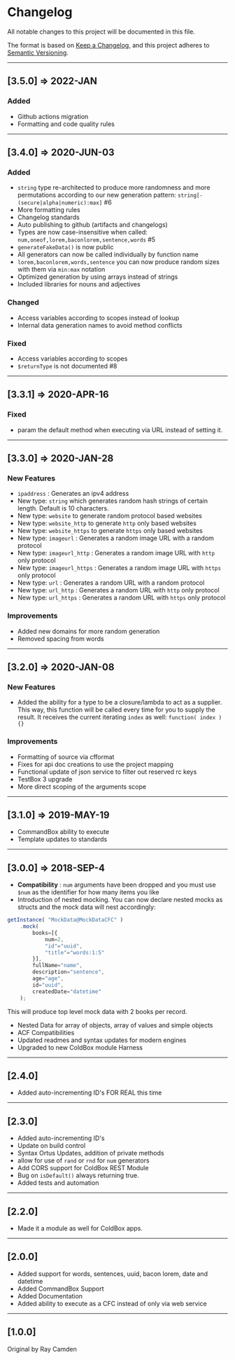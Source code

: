 # Changelog

All notable changes to this project will be documented in this file.

The format is based on [Keep a Changelog](https://keepachangelog.com/en/1.0.0/),
and this project adheres to [Semantic Versioning](https://semver.org/spec/v2.0.0.html).

----

## [3.5.0] => 2022-JAN

### Added

* Github actions migration
* Formatting and code quality rules

----

## [3.4.0] => 2020-JUN-03

### Added

* `string` type re-architected to produce more randomness and more permutations according to our new generation pattern: `string[-(secure|alpha|numeric):max]` #6
* More formatting rules
* Changelog standards
* Auto publishing to github (artifacts and changelogs)
* Types are now case-insensitive when called: `num,oneof,lorem,baconlorem,sentence,words`  #5
* `generateFakeData()` is now public
* All generators can now be called individually by function name
* `lorem,baconlorem,words,sentence` you can now produce random sizes with them via `min:max` notation
* Optimized generation by using arrays instead of strings
* Included libraries for nouns and adjectives

### Changed

* Access variables according to scopes instead of lookup
* Internal data generation names to avoid method conflicts

### Fixed

* Access variables according to scopes
* `$returnType` is not documented #8

----

## [3.3.1] => 2020-APR-16

### Fixed

* param the default method when executing via URL instead of setting it.

----

## [3.3.0] => 2020-JAN-28

### New Features

* `ipaddress` : Generates an ipv4 address
* New type: `string` which generates random hash strings of certain length. Default is 10 characters.
* New type: `website` to generate random protocol based websites
* New type: `website_http` to generate `http` only based websites
* New type: `website_https` to generate `https` only based websites
* New type: `imageurl` : Generates a random image URL with a random protocol
* New type: `imageurl_http` : Generates a random image URL with `http` only protocol
* New type: `imageurl_https` : Generates a random image URL with `https` only protocol
* New type: `url` : Generates a random URL with a random protocol
* New type: `url_http` : Generates a random URL with `http` only protocol
* New type: `url_https` : Generates a random URL with `https` only protocol

### Improvements

* Added new domains for more random generation
* Removed spacing from words

----

## [3.2.0] => 2020-JAN-08

### New Features

* Added the ability for a type to be a closure/lambda to act as a supplier. This way, this function will be called every time for you to supply the result.  It receives the current iterating `index` as well: `function( index ){}`

### Improvements

* Formatting of source via cfformat
* Fixes for api doc creations to use the project mapping
* Functional update of json service to filter out reserved rc keys
* TestBox 3 upgrade
* More direct scoping of the arguments scope

----

## [3.1.0] => 2019-MAY-19

* CommandBox ability to execute
* Template updates to standards

----

## [3.0.0] => 2018-SEP-4

* **Compatibility** : `num` arguments have been dropped and you must use `$num` as the identifier for how many items you like
* Introduction of nested mocking. You can now declare nested mocks as structs and the mock data will nest accordingly:

```js
getInstance( "MockData@MockDataCFC" )
	.mock(
		books=[{
			num=2,
			"id"="uuid",
			"title"="words:1:5"
		}],
		fullName="name",
		description="sentence",
		age="age",
		id="uuid",
		createdDate="datetime"
	);
```

This will produce top level mock data with 2 books per record.

* Nested Data for array of objects, array of values and simple objects
* ACF Compatibilities
* Updated readmes and syntax updates for modern engines
* Upgraded to new ColdBox module Harness

----

## [2.4.0]

* Added auto-incrementing ID's FOR REAL this time

----

## [2.3.0]

* Added auto-incrementing ID's
* Update on build control
* Syntax Ortus Updates, addition of private methods
* allow for use of `rand` or `rnd` for `num` generators
* Add CORS support for ColdBox REST Module
* Bug on `isDefault()` always returning true.
* Added tests and automation

----

## [2.2.0]

* Made it a module as well for ColdBox apps.

----

## [2.0.0]

* Added support for words, sentences, uuid, bacon lorem, date and datetime
* Added CommandBox Support
* Added Documentation
* Added ability to execute as a CFC instead of only via web service

----

## [1.0.0]

Original by Ray Camden
